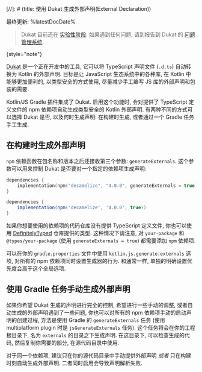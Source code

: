 [//]: # (title: 使用 Dukat 生成外部声明(External Declaration))

最终更新: %latestDocDate%

> Dukat 目前还在 [实验性阶段](/docs/reference_zh/components-stability.html).
> 如果遇到任何问题, 请到报告到 Dukat 的 [问题管理系统](https://github.com/kotlin/dukat/issues).
> 
{style="note"}

[Dukat](https://github.com/kotlin/dukat) 是一个正在开发中的工具,
它可以将 TypeScript 声明文件 (`.d.ts`) 自动转换为 Kotlin 的外部声明.
目标是让 JavaScript 生态系统中的各种库, 在 Kotlin 中能够更加便利的, 以类型安全的方式使用,
尽量减少手工编写 JS 库的外部声明和包装的需要.

Kotlin/JS Gradle 插件集成了 Dukat.
启用这个功能时, 会对提供了 TypeScript 定义文件的 npm 依赖项自动生成类型安全的 Kotlin 外部声明.
有两种不同的方式可以选择 Dukat 是否, 以及何时生成声明:
在构建时生成, 或者通过一个 Gradle 任务手工生成.

## 在构建时生成外部声明

`npm` 依赖函数在包名称和版本之后还接收第三个参数: `generateExternals`.
这个参数可以用来控制 Dukat 是否要对一个指定的依赖项生成声明:

<div class="multi-language-sample" data-lang="kotlin">
<div class="sample" markdown="1" theme="idea" mode='kotlin' data-highlight-only>

```kotlin
dependencies {
    implementation(npm("decamelize", "4.0.0", generateExternals = true))
}
```

</div>
</div>

<div class="multi-language-sample" data-lang="groovy">
<div class="sample" markdown="1" theme="idea" mode='groovy'>

```groovy
dependencies {
    implementation(npm('decamelize', '4.0.0', true))
}
```

</div>
</div>

如果你想要使用的依赖项的代码仓库没有提供 TypeScript 定义文件,
你也可以使用 [DefinitelyTyped](https://github.com/DefinitelyTyped/DefinitelyTyped)
仓库提供的类型.
这种情况下请注意, 对 `your-package` 和 `@types/your-package` (使用 `generateExternals = true`)
都需要添加 `npm` 依赖项.

可以在你的 `gradle.properties` 文件中使用 `kotlin.js.generate.externals` 选项, 对所有的 npm 依赖项同时设置生成器的行为.
和通常一样, 单独的明确设置优先度会高于这个全局选项.

## 使用 Gradle 任务手动生成外部声明

如果你希望 Dukat 生成的声明进行完全的控制, 希望进行一些手动的调整, 或者自动生成的外部声明遇到了一些问题,
你也可以对所有的 npm 依赖项手动的启动声明的创建过程, 方法是使用 Gradle 的 `generateExternals` 任务
(使用 multiplatform plugin 时是 `jsGenerateExternals` 任务).
这个任务将会在你的工程根目录下, 名为 `externals` 的目录之下生成声明.
在这目录下, 可以检查生成的代码, 然后复制你需要的部分, 在源代码目录中使用.

对于同一个依赖项, 建议只在你的源代码目录中手动提供外部声明 _或者_ 只在构建时刻自动生成外部声明.
二者同时启用会导致声明解析失败.
